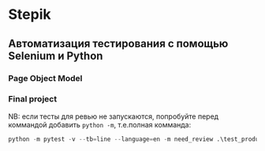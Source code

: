 # Stepik
## Автоматизация тестирования с помощью Selenium и Python

### Page Object Model
### Final project

NB: если тесты для ревью не запускаются, попробуйте перед коммандой добавить `python -m`,
т.е.полная комманда:
```python
python -m pytest -v --tb=line --language=en -m need_review .\test_product_page.py
```